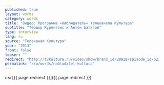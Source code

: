 ```yaml
---
published: true
layout: words
category: words
title: "Видео: Программа «Наблюдатель» телеканала Культура"
subtitle: "Теодор Курентзис и Антон Батагов"
type: interview
lang: ru
source: "Телеканал Культура"
year: "2013"
front: false
teaser: ""
redirect: "http://tvkultura.ru/video/show/brand_id/20918/episode_id/623831/video_id/623831"
permalink: "/ru/words/nabludatel-kultura"
---
```


см [{{ page.redirect }}]({{ page.redirect }})